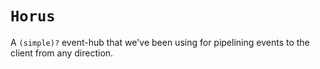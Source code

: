 `Horus`
=====
A `(simple)?` event-hub that we've been using for pipelining events to the client from any direction.
